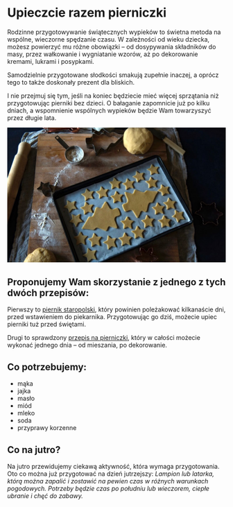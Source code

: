 # Upieczcie razem pierniczki

Rodzinne przygotowywanie świątecznych wypieków to świetna metoda na wspólne, wieczorne spędzanie czasu. W zależności od wieku dziecka, możesz powierzyć mu różne obowiązki – od dosypywania składników do masy, przez wałkowanie i wygniatanie wzorów, aż po dekorowanie kremami, lukrami i posypkami.

Samodzielnie przygotowane słodkości smakują zupełnie inaczej, a oprócz tego to także doskonały prezent dla bliskich.

I nie przejmuj się tym, jeśli na koniec będziecie mieć więcej sprzątania niż przygotowując pierniki bez dzieci. O bałaganie zapomnicie już po kilku dniach, a wspomnienie wspólnych wypieków będzie Wam towarzyszyć przez długie lata.

![Zdjęcie](/img/2020-12-11.jpg)

## Proponujemy Wam skorzystanie z jednego z tych dwóch przepisów:

Pierwszy to [piernik staropolski](https://www.kwestiasmaku.com/przepis/piernik-staropolski), który powinien poleżakować kilkanaście dni, przed wstawieniem do piekarnika. Przygotowując go dziś, możecie upiec pierniki tuż przed świętami.

Drugi to sprawdzony [przepis na pierniczki](https://www.kwestiasmaku.com/desery/ciasteczka/pierniczki/przepis.html), który w całości możecie wykonać jednego dnia – od mieszania, po dekorowanie.

## Co potrzebujemy:

- mąka
- jajka
- masło
- miód
- mleko
- soda
- przyprawy korzenne

## Co na jutro?

Na jutro przewidujemy ciekawą aktywność, która wymaga przygotowania. Oto co można już przygotować na dzień jutrzejszy: *Lampion lub latarka, którą można zapalić i zostawić na pewien czas w różnych warunkach pogodowych. Potrzeby będzie czas po południu lub wieczorem, ciepłe ubranie i chęć do zabawy.*
